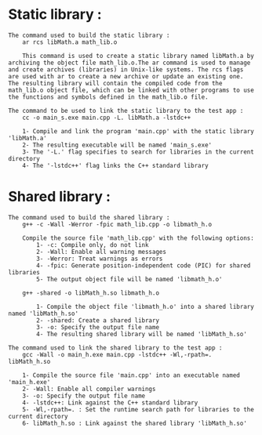 # Static library :

    The command used to build the static library :
        ar rcs libMath.a math_lib.o
```
	This command is used to create a static library named libMath.a by archiving the object file math_lib.o.The ar command is used to manage and create archives (libraries) in Unix-like systems. The rcs flags are used with ar to create a new archive or update an existing one. The resulting library will contain the compiled code from the math_lib.o object file, which can be linked with other programs to use the functions and symbols defined in the math_lib.o file.
```
    The command to be used to link the static library to the test app :
        cc -o main_s.exe main.cpp -L. libMath.a -lstdc++
```		
    1- Compile and link the program 'main.cpp' with the static library 'libMath.a'
    2- The resulting executable will be named 'main_s.exe'
    3- The '-L.' flag specifies to search for libraries in the current directory
    4- The '-lstdc++' flag links the C++ standard library
```	


# Shared library :

    The command used to build the shared library :
        g++ -c -Wall -Werror -fpic math_lib.cpp -o libmath_h.o
```
    Compile the source file 'math_lib.cpp' with the following options:
		1- -c: Compile only, do not link
		2- -Wall: Enable all warning messages
        3- -Werror: Treat warnings as errors
        4- -fpic: Generate position-independent code (PIC) for shared libraries
        5- The output object file will be named 'libmath_h.o'
```
        g++ -shared -o libMath_h.so libmath_h.o		
```
		1- Compile the object file 'libmath_h.o' into a shared library named 'libMath_h.so'
        2- -shared: Create a shared library
        3- -o: Specify the output file name
        4- The resulting shared library will be named 'libMath_h.so'
```		

    The command used to link the shared library to the test app :
        gcc -Wall -o main_h.exe main.cpp -lstdc++ -Wl,-rpath=. libMath_h.so
```
    1- Compile the source file 'main.cpp' into an executable named 'main_h.exe'
    2- -Wall: Enable all compiler warnings
    3- -o: Specify the output file name
    4- -lstdc++: Link against the C++ standard library
    5- -Wl,-rpath=. : Set the runtime search path for libraries to the current directory
    6- libMath_h.so : Link against the shared library 'libMath_h.so'
```